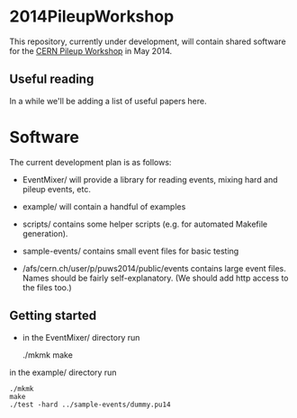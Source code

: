2014PileupWorkshop
==================

This repository, currently under development, will contain shared
software for the [CERN Pileup
Workshop](https://indico.cern.ch/event/306155/) in May 2014.


Useful reading
--------------

In a while we'll be adding a list of useful papers here.

Software
========

The current development plan is as follows:

- EventMixer/ will provide a library for reading events, mixing hard
  and pileup events, etc.

- example/ will contain a handful of examples

- scripts/ contains some helper scripts (e.g. for automated Makefile
  generation). 

- sample-events/ contains small event files for basic testing

- /afs/cern.ch/user/p/puws2014/public/events contains large event
  files. Names should be fairly self-explanatory. (We should add http
  access to the files too.)


Getting started
---------------

- in the EventMixer/ directory run
  
    ./mkmk
    make

in the example/ directory run

    ./mkmk
    make
    ./test -hard ../sample-events/dummy.pu14



